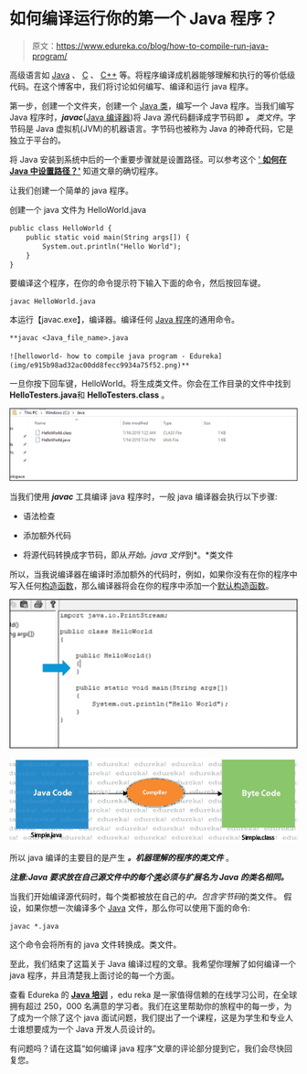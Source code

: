 # 如何编译运行你的第一个 Java 程序？

> 原文：<https://www.edureka.co/blog/how-to-compile-run-java-program/>

高级语言如 [Java](https://www.edureka.co/blog/java-tutorial/) 、 [C](https://www.edureka.co/blog/how-to-compile-c-program-in-command-prompt/) 、 [C++](https://www.edureka.co/blog/difference-between-c-c-and-java) 等。将程序编译成机器能够理解和执行的等价低级代码。在这个博客中，我们将讨论如何编写、编译和运行 java 程序。

第一步，创建一个文件夹，创建一个 [Java 类](https://www.edureka.co/blog/java-objects-and-classes/)，编写一个 Java 程序。当我们编写 Java 程序时，***javac***([Java 编译器](https://www.edureka.co/blog/just-in-time-compiler/))将 Java 源代码翻译成字节码即 ***。*** *类文件*。字节码是 Java 虚拟机(JVM)的机器语言。字节码也被称为 Java 的神奇代码，它是独立于平台的。

将 Java 安装到系统中后的一个重要步骤就是设置路径。可以参考这个 [' **如何在 Java 中设置路径？'**](https://www.edureka.co/blog/how-to-set-path-in-java) 知道文章的确切程序。

让我们创建一个简单的 java 程序。

创建一个 java 文件为 HelloWorld.java

```
public class HelloWorld {
	public static void main(String args[]) {
		System.out.println("Hello World");
	}
}

```

要编译这个程序，在你的命令提示符下输入下面的命令，然后按回车键。

```
javac HelloWorld.java
```

本运行【javac.exe】，编译器。编译任何 [Java 程序](https://www.edureka.co/blog/java-programs/)的通用命令。

```
**javac <Java_file_name>.java

![helloworld- how to compile java program - Edureka](img/e915b98ad32ac00dd8fecc9934a75f52.png)** 
```

一旦你按下回车键，HelloWorld。将生成类文件。你会在工作目录的文件中找到**HelloTesters.java**和 **HelloTesters.class** 。

![helloworld file- how to compile java program - Edureka](img/855afba64ad4267a8b67aa5b622589b2.png)

当我们使用 ***javac*** 工具编译 java 程序时，一般 java 编译器会执行以下步骤:

*   语法检查

*   添加额外代码

*   将源代码转换成字节码，即从*开始。java 文件*到*。*类文件

所以，当我说编译器在编译时添加额外的代码时，例如，如果你没有在你的程序中写入任何[构造函数](https://www.edureka.co/blog/constructor-in-java/)，那么编译器将会在你的程序中添加一个[默认构造函数](https://www.edureka.co/blog/constructor-in-java/#defaultconstructor)。

![java code- how to compile java program - Edureka](img/0ca0493bb244f656454b9a83ff343dac.png)

![compilation process - how to compile java program - Edureka](img/7370dad654c43fbd3f9401bd056f8179.png)

所以 java 编译的主要目的是产生 ***。机器理解的程序的类文件*** 。

***注意:Java 要求放在自己源文件中的每个[类](https://www.edureka.co/blog/java-objects-and-classes/)必须与扩展名为 Java 的类名相同。***

当我们开始编译源代码时，每个类都被放在自己的*中。包含字节码*的类文件。 假设，如果你想一次编译多个 [Java](https://www.edureka.co/blog/java-tutorial/) 文件，那么你可以使用下面的命令:

```
javac *.java
```

这个命令会将所有的 java 文件转换成。类文件。

至此，我们结束了这篇关于 Java 编译过程的文章。我希望你理解了如何编译一个 java 程序，并且清楚我上面讨论的每一个方面。

查看 Edureka 的 **[Java 培训](https://www.edureka.co/java-j2ee-soa-training)** ，edu reka 是一家值得信赖的在线学习公司，在全球拥有超过 250，000 名满意的学习者。我们在这里帮助你的旅程中的每一步，为了成为一个除了这个 java 面试问题，我们提出了一个课程，这是为学生和专业人士谁想要成为一个 Java 开发人员设计的。

有问题吗？请在这篇“如何编译 java 程序”文章的评论部分提到它，我们会尽快回复您。
